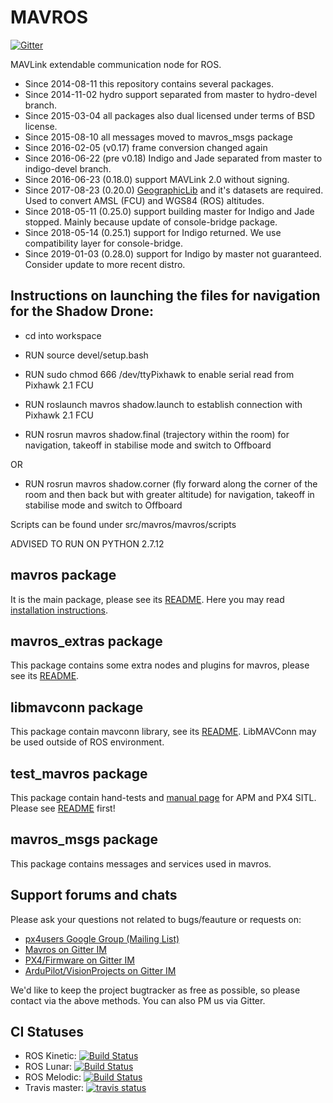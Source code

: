 MAVROS
======

[![Gitter](https://badges.gitter.im/Join%20Chat.svg)](https://gitter.im/mavlink/mavros?utm_source=badge&utm_medium=badge&utm_campaign=pr-badge&utm_content=badge)

MAVLink extendable communication node for ROS.

- Since 2014-08-11 this repository contains several packages.
- Since 2014-11-02 hydro support separated from master to hydro-devel branch.
- Since 2015-03-04 all packages also dual licensed under terms of BSD license.
- Since 2015-08-10 all messages moved to mavros\_msgs package
- Since 2016-02-05 (v0.17) frame conversion changed again
- Since 2016-06-22 (pre v0.18) Indigo and Jade separated from master to indigo-devel branch.
- Since 2016-06-23 (0.18.0) support MAVLink 2.0 without signing.
- Since 2017-08-23 (0.20.0) [GeographicLib][geolib] and it's datasets are required. Used to convert AMSL (FCU) and WGS84 (ROS) altitudes.
- Since 2018-05-11 (0.25.0) support building master for Indigo and Jade stopped. Mainly because update of console-bridge package.
- Since 2018-05-14 (0.25.1) support for Indigo returned. We use compatibility layer for console-bridge.
- Since 2019-01-03 (0.28.0) support for Indigo by master not guaranteed. Consider update to more recent distro.


Instructions on launching the files for navigation for the Shadow Drone:
----------------------

 - cd into workspace
 
 - RUN source devel/setup.bash

 - RUN sudo chmod 666 /dev/ttyPixhawk to enable serial read from Pixhawk 2.1 FCU

 - RUN roslaunch mavros shadow.launch to establish connection with Pixhawk 2.1 FCU

 - RUN rosrun mavros shadow.final (trajectory within the room) for navigation, takeoff in stabilise mode and switch to Offboard 

OR 

 - RUN rosrun mavros shadow.corner (fly forward along the corner of the room and then back but with greater altitude) for navigation, takeoff in stabilise mode and switch to Offboard

Scripts can be found under src/mavros/mavros/scripts

ADVISED TO RUN ON PYTHON 2.7.12

mavros package
--------------

It is the main package, please see its [README][mrrm].
Here you may read [installation instructions][inst].


mavros\_extras package
----------------------

This package contains some extra nodes and plugins for mavros, please see its [README][exrm].


libmavconn package
------------------

This package contain mavconn library, see its [README][libmc].
LibMAVConn may be used outside of ROS environment.


test\_mavros package
--------------------

This package contain hand-tests and [manual page][test] for APM and PX4 SITL.
Please see [README][test] first!


mavros\_msgs package
--------------------

This package contains messages and services used in mavros.


Support forums and chats
------------------------

Please ask your questions not related to bugs/feauture or requests on:

- [px4users Google Group (Mailing List) ](https://groups.google.com/forum/#!forum/px4users)
- [Mavros on Gitter IM](https://gitter.im/mavlink/mavros)
- [PX4/Firmware on Gitter IM](https://gitter.im/PX4/Firmware)
- [ArduPilot/VisionProjects on Gitter IM](https://gitter.im/ArduPilot/ardupilot/VisionProjects)

We'd like to keep the project bugtracker as free as possible, so please contact via the above methods. You can also PM us via Gitter.


CI Statuses
-----------

  - ROS Kinetic: [![Build Status](http://build.ros.org/buildStatus/icon?job=Kdev__mavros__ubuntu_xenial_amd64)](http://build.ros.org/job/Kdev__mavros__ubuntu_xenial_amd64/)
  - ROS Lunar: [![Build Status](http://build.ros.org/buildStatus/icon?job=Ldev__mavros__ubuntu_xenial_amd64)](http://build.ros.org/job/Ldev__mavros__ubuntu_xenial_amd64/)
  - ROS Melodic: [![Build Status](http://build.ros.org/buildStatus/icon?job=Mdev__mavros__ubuntu_bionic_amd64)](http://build.ros.org/job/Mdev__mavros__ubuntu_bionic_amd64/)
  - Travis master: [![travis status](https://travis-ci.org/mavlink/mavros.svg?branch=master)](https://travis-ci.org/mavlink/mavros)


[mrrm]: https://github.com/mavlink/mavros/blob/master/mavros/README.md
[exrm]: https://github.com/mavlink/mavros/blob/master/mavros_extras/README.md
[libmc]: https://github.com/mavlink/mavros/blob/master/libmavconn/README.md
[test]: https://github.com/mavlink/mavros/blob/master/test_mavros/README.md
[inst]: https://github.com/mavlink/mavros/blob/master/mavros/README.md#installation
[geolib]: https://geographiclib.sourceforge.io/
